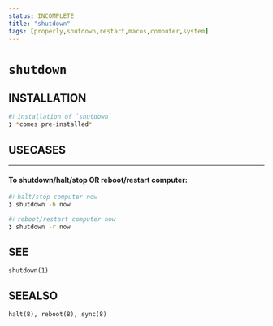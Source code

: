 ```yaml
---
status: INCOMPLETE
title: "shutdown"
tags: [properly,shutdown,restart,macos,computer,system]
---
```


# `shutdown`

## INSTALLATION


```bash
#ℹ︎ installation of `shutdown`
❯ *comes pre-installed*
```


## USECASES

----
#### To shutdown/halt/stop OR reboot/restart computer:


```bash
#ℹ︎ halt/stop computer now
❯ shutdown -h now
```


```bash
#ℹ︎ reboot/restart computer now
❯ shutdown -r now
```



## SEE

    shutdown(1)

## SEEALSO

    halt(8), reboot(8), sync(8)

